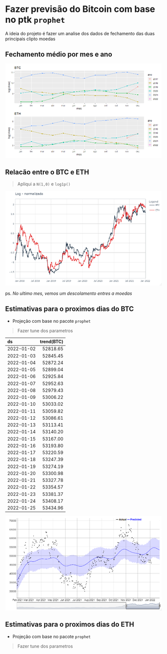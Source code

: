 
# Fazer previsão do Bitcoin com base no ptk `prophet`

A ideia do projeto é fazer um analise dos dados de fechamento das duas principais clipto moedas

## Fechamento médio por mes e ano
![fonte:Yahoo Financias](img/plot_mes_ano.png)

## Relacão entre o BTC e ETH
> Apliqui a `N(1,0)` e `log1p()`

![Gráfico 1](img/BTCxETH.png)

ps. *No ultimo mes, vemos um descolamento entres a moedas*


## Estimativas para o proximos dias do BTC

* Projeção com base no pacote `prophet`
> Fazer tune dos parametros

|ds         |trend(BTC)|
|:----------|--------:|
|2022-01-02 | 52818.65|
|2022-01-03 | 52845.45|
|2022-01-04 | 52872.24|
|2022-01-05 | 52899.04|
|2022-01-06 | 52925.84|
|2022-01-07 | 52952.63|
|2022-01-08 | 52979.43|
|2022-01-09 | 53006.22|
|2022-01-10 | 53033.02|
|2022-01-11 | 53059.82|
|2022-01-12 | 53086.61|
|2022-01-13 | 53113.41|
|2022-01-14 | 53140.20|
|2022-01-15 | 53167.00|
|2022-01-16 | 53193.80|
|2022-01-17 | 53220.59|
|2022-01-18 | 53247.39|
|2022-01-19 | 53274.19|
|2022-01-20 | 53300.98|
|2022-01-21 | 53327.78|
|2022-01-22 | 53354.57|
|2022-01-23 | 53381.37|
|2022-01-24 | 53408.17|
|2022-01-25 | 53434.96|

![Estimativas para janeiro](img/Btc_projecao.png)


## Estimativas para o proximos dias do ETH

* Projeção com base no pacote `prophet`
> Fazer tune dos parametros
